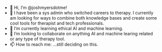 - 👋 Hi, I’m @joshmyersdotme!
- 👀 I have been a sys admin who switched careers to therapy. I currently am looking for ways to combine both knowledge bases and create some cool tools for therapist and tech professionals.
- 🌱 I’m currently learning ethical AI and machine learning.
- 💞️ I’m looking to collaborate on anything AI and machine learing related or any type of therapy tool.
- 📫 How to reach me: ...still deciding on this.
